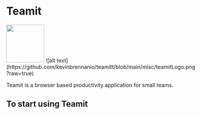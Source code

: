 # Teamit

<img src="https://github.com/kevinbrennanio/misc/teamitLogo.png" width="100">
![alt text](https://github.com/kevinbrennanio/teamitt/blob/main/misc/teamitLogo.png?raw=true)



Teamit is a browser based productivity application for small teams.


## To start using Teamit
